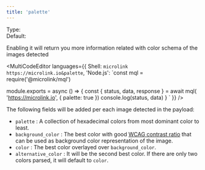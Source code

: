 ```yaml
---
title: 'palette'
--- 
```


Type: <Type children='<boolean>'/><br/>
Default: <Type children='false'/>

Enabling it will return you more information related with color schema of the images detected

<MultiCodeEditor languages={{
  Shell: `microlink https://microlink.io&palette`,
  'Node.js': `const mql = require('@microlink/mql')
 
module.exports = async () => {
  const { status, data, response } = await mql(
    'https://microlink.io', { 
      palette: true 
  })
  console.log(status, data)
}
  `
  }} 
/>

The following fields will be added per each image detected in the payload:

- `palette` <Type children='<string[]>'/>: A collection of hexadecimal colors from most dominant color to least.
- `background_color` <Type children='<string>'/>: The best color with good [WCAG contrast ratio](https://www.w3.org/TR/UNDERSTANDING-WCAG20/visual-audio-contrast-contrast.html) that can be used as background color representation of the image.
- `color` <Type children='<string>'/>: The best color overlayed over `background_color`.
- `alternative_color` <Type children='<string>'/>: It will be the second best color. If there are only two colors parsed, it will default to `color`.
